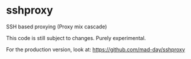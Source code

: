 # sshproxy
SSH based proxying (Proxy mix cascade)

This code is still subject to changes. Purely experimental.

For the production version, look at: https://github.com/mad-day/sshproxy

